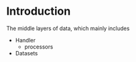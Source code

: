 # Introduction
The middle layers of data, which mainly includes
- Handler
    - processors
- Datasets
